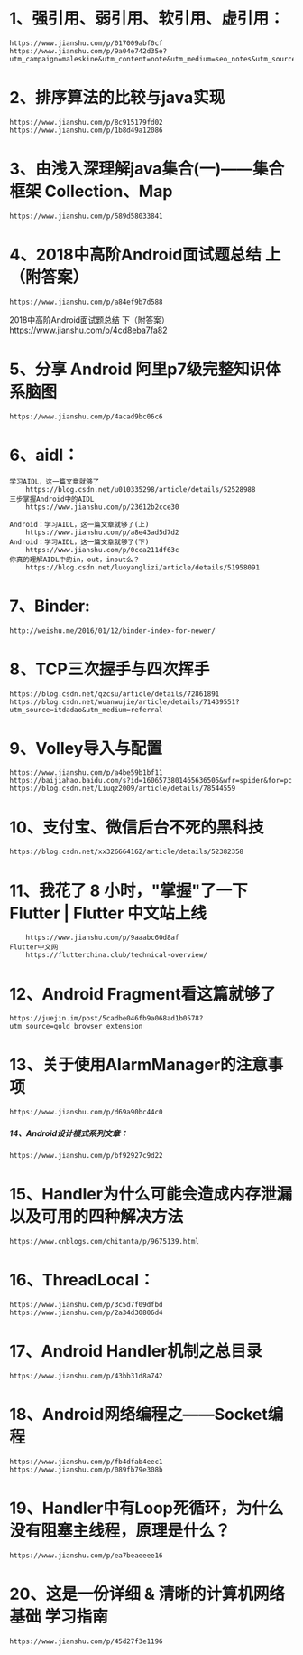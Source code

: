 # 1、强引用、弱引用、软引用、虚引用：
    https://www.jianshu.com/p/017009abf0cf
    https://www.jianshu.com/p/9a04e742d35e?utm_campaign=maleskine&utm_content=note&utm_medium=seo_notes&utm_source=recommendation

# 2、排序算法的比较与java实现
    https://www.jianshu.com/p/8c915179fd02
    https://www.jianshu.com/p/1b8d49a12086

# 3、由浅入深理解java集合(一)——集合框架 Collection、Map
    https://www.jianshu.com/p/589d58033841

# 4、2018中高阶Android面试题总结 上（附答案）
    https://www.jianshu.com/p/a84ef9b7d588
   2018中高阶Android面试题总结 下（附答案）
    https://www.jianshu.com/p/4cd8eba7fa82

# 5、分享 Android 阿里p7级完整知识体系脑图
    https://www.jianshu.com/p/4acad9bc06c6
    
# 6、aidl：
    学习AIDL，这一篇文章就够了
        https://blog.csdn.net/u010335298/article/details/52528988
    三步掌握Android中的AIDL
        https://www.jianshu.com/p/23612b2cce30
    
    Android：学习AIDL，这一篇文章就够了(上)
        https://www.jianshu.com/p/a8e43ad5d7d2
    Android：学习AIDL，这一篇文章就够了(下)
        https://www.jianshu.com/p/0cca211df63c
    你真的理解AIDL中的in，out，inout么？
        https://blog.csdn.net/luoyanglizi/article/details/51958091
    
# 7、Binder:
    http://weishu.me/2016/01/12/binder-index-for-newer/
    
# 8、TCP三次握手与四次挥手
    https://blog.csdn.net/qzcsu/article/details/72861891
    https://blog.csdn.net/wuanwujie/article/details/71439551?utm_source=itdadao&utm_medium=referral
    
# 9、Volley导入与配置
    https://www.jianshu.com/p/a4be59b1bf11
    https://baijiahao.baidu.com/s?id=1606573801465636505&wfr=spider&for=pc
    https://blog.csdn.net/Liuqz2009/article/details/78544559

# 10、支付宝、微信后台不死的黑科技
    https://blog.csdn.net/xx326664162/article/details/52382358
    
# 11、我花了 8 小时，"掌握"了一下 Flutter | Flutter 中文站上线
        https://www.jianshu.com/p/9aaabc60d8af
    Flutter中文网
        https://flutterchina.club/technical-overview/
        
# 12、Android Fragment看这篇就够了
    https://juejin.im/post/5cadbe046fb9a068ad1b0578?utm_source=gold_browser_extension
    
# 13、关于使用AlarmManager的注意事项
    https://www.jianshu.com/p/d69a90bc44c0
    
##### 14、Android设计模式系列文章：
    https://www.jianshu.com/p/bf92927c9d22

# 15、Handler为什么可能会造成内存泄漏以及可用的四种解决方法
    https://www.cnblogs.com/chitanta/p/9675139.html  
    
# 16、ThreadLocal：
    https://www.jianshu.com/p/3c5d7f09dfbd
    https://www.jianshu.com/p/2a34d30806d4
    
# 17、Android Handler机制之总目录
    https://www.jianshu.com/p/43bb31d8a742
    
# 18、Android网络编程之——Socket编程
    https://www.jianshu.com/p/fb4dfab4eec1
    https://www.jianshu.com/p/089fb79e308b
    
# 19、Handler中有Loop死循环，为什么没有阻塞主线程，原理是什么？
    https://www.jianshu.com/p/ea7beaeeee16
    
# 20、这是一份详细 & 清晰的计算机网络基础 学习指南
    https://www.jianshu.com/p/45d27f3e1196
